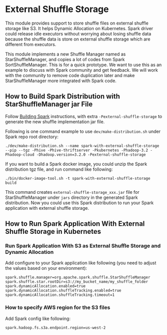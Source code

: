 # External Shuffle Storage

This module provides support to store shuffle files on external shuffle storage like S3. It helps Dynamic
Allocation on Kubernetes. Spark driver could release idle executors without worrying about losing
shuffle data because the shuffle data is store on external shuffle storage which are different 
from executors.

This module implements a new Shuffle Manager named as StarShuffleManager, and copies a lot of codes
from Spark SortShuffleManager. This is for a quick prototype. We want to use this as an example to discuss
with Spark community and get feedback. We will work with the community to remove code duplication later
and make StarShuffleManager more integrated with Spark code.

## How to Build Spark Distribution with StarShuffleManager jar File

Follow [Building Spark](https://spark.apache.org/docs/latest/building-spark.html) instructions,
with extra `-Pexternal-shuffle-storage` to generate the new shuffle implementation jar file.

Following is one command example to use `dev/make-distribution.sh` under Spark repo root directory:

```
./dev/make-distribution.sh --name spark-with-external-shuffle-storage --pip --tgz -Phive -Phive-thriftserver -Pkubernetes -Phadoop-3.2 -Phadoop-cloud -Dhadoop.version=3.2.0 -Pexternal-shuffle-storage
```

If you want to build a Spark docker image, you could unzip the Spark distribution tgz file, and run command like following:

```
./bin/docker-image-tool.sh -t spark-with-external-shuffle-storage build
```

This command creates `external-shuffle-storage_xxx.jar` file for StarShuffleManager
under `jars` directory in the generated Spark distribution. Now you could use this Spark 
distribution to run your Spark application with external shuffle storage.

## How to Run Spark Application With External Shuffle Storage in Kubernetes

### Run Spark Application With S3 as External Shuffle Storage and Dynamic Allocation

Add configure to your Spark application like following (you need to adjust the values based on your environment):

```
spark.shuffle.manager=org.apache.spark.shuffle.StarShuffleManager
spark.shuffle.star.rootDir=s3://my_bucket_name/my_shuffle_folder
spark.dynamicAllocation.enabled=true
spark.dynamicAllocation.shuffleTracking.enabled=true
spark.dynamicAllocation.shuffleTracking.timeout=1
```

### How to specify AWS region for the S3 files

Add Spark config like following:

```
spark.hadoop.fs.s3a.endpoint.region=us-west-2
```

